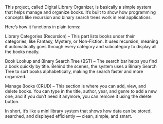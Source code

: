 This project, called Digital Library Organizer, is basically a simple system that helps manage and organize books. It’s built to show how programming concepts like recursion and binary search trees work in real applications.

Here’s how it functions in plain terms:

Library Categories (Recursion) –
This part lists books under their categories, like Fantasy, Mystery, or Non-Fiction.
It uses recursion, meaning it automatically goes through every category and subcategory to display all the books neatly.

Book Lookup and Binary Search Tree (BST) –
The search bar helps you find a book quickly by title.
Behind the scenes, the system uses a Binary Search Tree to sort books alphabetically, making the search faster and more organized.

Manage Books (CRUD) –
This section is where you can add, view, and delete books.
You can type in the title, author, year, and genre to add a new one, and if you don’t need it anymore, you can remove it using the delete button.

In short, it’s like a mini library system that shows how data can be stored, searched, and displayed efficiently — clean, simple, and smart.
